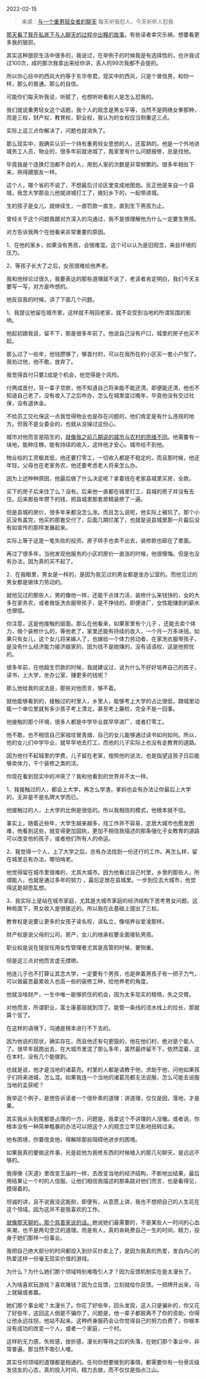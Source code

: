 2022-02-15

> 来源：[与一个重男轻女者的聊天](http://mp.weixin.qq.com/s?__biz=MzU0MjYwNDU2Mw==&mid=2247503905&idx=1&sn=98d5971fdad9bf085e104f2ad67f10cb&chksm=fb1abc5dcc6d354be19be3c066143070b0abd88b521c337ad2a7eee7622ab7f97c7366b9961d&scene=27#wechat_redirect)
> 每天听我怼人，今天听听人怼我

[那天看了我在私底下与人聊天的过程中出糗的故事](http://mp.weixin.qq.com/s?__biz=MzU0MjYwNDU2Mw==&mid=2247503894&idx=1&sn=b14de2a48471df54302f759f9f8c8094&chksm=fb1abc6acc6d357ca328255e93c9e45881ad248d4407befb2b5f805f870195bce15f47635540&scene=21#wechat_redirect)，有些读者幸灾乐祸，想要看更多我的狼狈。  

  

其实这种狼狈生活中很多的，我说过，在举例子的时候我是有选择性的，也许我试过100次，成的那次我拿出来给你讲，丢人的99次我都不会提的。  

  

所以你心目中的西风大约等于东华帝君，现实中的西风，只是个普信男，和你一样，那么的普通，那么的自信。

  

可能你们每天听我说，听腻了，也想听听看别人是怎么怼我的。

  

我们就说重男轻女这个话题，我个人的观念是男女平等，当然不是网络女拳那种，而是三权，财产权，教育权，职业权，我认为的女权应当侧重这三点。  

  

实际上这三点你解决了，问题也就消失了。

  

那么现实中，我确实认识一个持有重男轻女思想的人，还蛮熟的。他是一个外地进城务工人员，物业的，很多年前就进城了，我家里有什么问题报修，总是找他。  

  

毕竟我是个连换灯泡都不会的人，用到人家的次数是非常频繁的。很多年相处下来，熟得跟朋友一样。

  

这个人，哪个省的不说了，不想最后讨论区里变成地图炮。反正他是来自一个县城，我念大学那会儿他就进城打工了，媳妇乡下的，一起带进城。

  

生的孩子是女儿，就继续生，一直罚款一直生，直到生下男孩为止。

  

曾经关于这个问题我跟对方深入的沟通过，我不是很理解他为什么一定要生男孩。  

  

对方告诉我两个在他看来非常重要的原因。  

  

1、在他的家乡，如果没有男孩，会很难混。这个可以认为是旧观念，来自环境的压力。

  

2、等孩子长大了之后，女孩很难给他养老。

  

我和他辩论过很久，我要表达的那些道理就不说了，老读者肯定明白，我们今天主要写一写，对方是咋想的。  

  

他反驳我的时候，讲了下面几个问题。

  

1、我提议他留在城市里，这样就不用回老家，就不会受到当地的所谓氛围的影响。

  

他起初跟我说，留不下，那是很多年前了。他说自己没有户口，城里的房子也买不起。

  

那么过了一些年，他钱攒够了，够首付的，可以在我所在的小区买一套小户型了。我劝过他，他不敢，放弃了。  

  

我觉得首付只要2成是个机会，他觉得是个风险。

  

付两成首付，背一辈子贷款，他不知道自己将来能不能还清，即便能还清，他也不知道自己老了，没有收入了之后咋办，怎么在城里度过晚年，毕竟他没有交过社保，没有退休金。

  

不给员工交社保这一点我觉得物业也是存在问题的，他们肯定是有什么违规的地方。但我不是业委会的，也就从没操过这份心。

  

城市对他而言是陌生的，[就像我之前几期说的城市与农村的思维不同](http://mp.weixin.qq.com/s?__biz=MzU0MjYwNDU2Mw==&mid=2247503856&idx=1&sn=910c47a9e959c35d5a4fc81a4ee078b2&chksm=fb1aa38ccc6d2a9a132a91154511bbb233d360214a8b778196280caf78543491cdabd66a8766&scene=21#wechat_redirect)。他需要有一块地，能种庄稼，能有持续的收入，这样他才安心。城市给不到他。

  

物业给的工资极其低，他还要打零工，一切收入都是不稳定的，而且那时候，他还年轻，父母也在老家务农，他还要考虑老人将来怎么办。

  

因为上述种种原因，他最后做了什么决定呢？拿着钱在老家县城里买房，全款。  

  

买下的房子后来住了么？没有。后来他一直都在城里打工，县城的房子并没有去住。后来那些年攒下的钱，把县城里那套房精装修了一遍。  

  

但是县城的房价，很多年来都没怎么涨。而且怎么说呢，他实际上被坑了。那个小区没有盖完，他买的那套交付了，后面几期烂尾了，也就是说县城里那一片最后没有如宣传的那样发展起来。  

  

实际上等于这是一笔失败的投资。房子转手也卖不出去，装修款也砸在了里面。  

  

再过了很多年，当他发现他服务的小区的房价一直涨的时候，他很懊悔。但是也没有办法，因为真的买不起了。

  

2、在我眼里，男女是一样的，是因为我见过的男女都是坐办公室的。而他见过的男女都是做体力劳动的。

  

就他见过的那些人，男的像他一样，还能干点体力活，装修什么来钱快的，女的大多在家务农，或者做饭洗衣服带孩子，是不挣钱的。即便进厂，女性能赚到的薪水也很低。  

  

你注意，这是他接触的层面。那么在他看来，如果家里有个儿子
，还能去卖个体力，做个装修什么的，等他老了，家里还能有持续的收入，一个月一万多块钱。如果只有女儿，这个女儿将来嫁人了，也嫁给一个体力劳动者，在家洗衣服带孩子，是没有什么经济能力接济娘家的，因为钱不是她赚的，没有话语权，这是他担忧的。  

  

很多年前，在他超生罚款的时候，我就建议过，说为什么不好好培养自己的孩子，读书，上大学，坐办公室，赚更多的钱呢？  

  

那么他给我的说法是，那些对他而言，够不着。  

  

就他能够看到的，接触过的村里人，乡里人，能够考上大学的占比很低，跟城里动辄一个单位里就有多少孩子考上清北，甚至考上藤校，完全不是一回事。

  

他接触的那个环境，很多人都是中学毕业就早早进厂，或者打零工。  

  

他不敢，也不相信自己家祖坟冒青烟，自己的女儿能够通过读书如何如何。所以，他的女儿们中学毕业，就早早地去打工，而他的儿子实际上也没有走教育的道路。

  

因为他付不起城里的学费，儿子留在老家，按照他的说法，也是指望这孩子日后能够卖体力，干个装修之类的活。

  

你现在看到现实中的冲突了？我和他看到的世界并不太一样。  

  

1、我接触过的人，都会上大学，再怎么学渣，爹妈也会有办法让你最后上大学的，无非是不是名牌大学而已。  

  

他接触过的人，上大学的比例是很低的。所以我相信的模式，他根本就不信。  

  

事实上，随着近些年，大学生越来越多，找工作并不容易，定居大城市也愈发困难，他看到这些，就变得更加固执，更加不相信我描述的那条强化子女教育的道路可以改变他的孩子，或者他们所有人的命运。

  

2、我觉得一个人，上了大学之后，总有办法找到一份还行的工作。再怎么样，留在城里总有办法，哪怕啃老。  

  

他觉得留在城市里很难的，尤其大城市。因为他看过自己村里，乡里的那些人，所谓能人，也就是通过多年的努力
，最后定居在县城里。一步到位去大城市，他觉得这是胡思乱想。

  

3、我实际上是站在城市家庭，尤其是大城市家庭的经济结构下思考男女问题。这种局面下，男女收入是很接近的。所以我在此基础上提出了三权。  

  

教育权是说要让更多的女孩子读名校，读私立，像培养谷爱凌那样。

财产权是说父母的公司，房产，女儿的继承权要全面接轨男孩。  

职业权是说在提拔任用女性管理者尤其是高管的时候，要侧重。  

  

但是这三点对他而言虚无缥缈。  

  

他连儿子也不打算让其念大学，一定要有个男孩，也是奔着男孩子有一把子力气，可以做最苦最累收入也高一些的装修工种，给他养老的角度。  

  

他就没啥财产，一生中唯一能够抓住的机会，因为太多现实的桎梏，失之交臂。

  

对他而言，所谓职业，富士康基层就到顶了。能管一条线的流水线上的拉长，那就算个官了。

  

在这样的语境下，沟通是根本进行不下去的。

  

因为他说的现状，确实存在。而且他还有句更狠的，他在他们村，绝对是个能人了。很早年就跑出去，在大城市里混了那么多年，虽然最终留不下，依然混着，这在本村，没有几个能做到。

  

也就是说，他才是当地的诸葛亮。村里的人都是请教于他，求助于他，问他如果孩子们将来进城，怎么混。如果我连一个当地的诸葛亮都无法说服，怎么可能去说服当地的孟获呢？

  

我举这个例子，是想告诉读者一个很朴素的道理：讲道理，仅仅是因，落地，才是果。

  

其实我从头到尾都是占理的一方，问题是，我拿这个不讲理的人没辙。或者说，你根本没有一种简单粗暴的办法可以把这个人的观念立竿见影地扭转过来。

  

他有困境，你要改变他，得解除那些阻碍他进步的困境。  

  

如果我真的要做这件事，光是趁他为我修东西的时候植入的那几句聊天，是远远不够的。  

  

我得像《天道》里改变王庙村一样，去改变当地的经济结构，不断地出结果，最后用结果让一个村的人信服。让他们相信我描述的那条路对他们而言，也是看得见，摸得着的。

  

坦诚的讲，且不说我没这能耐，即便有，从意愿上讲，我也不想把自己的人生花在这个领域。因为这并不是我喜欢的工作。

  

[就像那天聊的，那个慈善家说的话。](http://mp.weixin.qq.com/s?__biz=MzU0MjYwNDU2Mw==&mid=2247503894&idx=1&sn=b14de2a48471df54302f759f9f8c8094&chksm=fb1abc6acc6d357ca328255e93c9e45881ad248d4407befb2b5f805f870195bce15f47635540&scene=21#wechat_redirect)她说她们最需要的，不是某些人一时间的心血来潮，也不是两句空泛的道理。而是有人，真的肯耗费自己一生的时间，精力，投身于她们那样一份事业。

  

我把自己绝大部分的时间都投入到炒买炒卖上了，是因为我真的热爱，发自内心的热爱这样一份毫无现实价值的游戏。

  

为什么？为什么她们那个领域特别难吸引人才？因为反馈机制实在是太漫长了。

  

人为啥喜欢玩游戏？喜欢赌钱？因为立反馈，立刻就给你反馈。一把牌开出来，马上就输或者赢。  

  

她们那个事业呢？太漫长了。你花了好些年，回头发现，这人只是骗补的，你又花了好些年，这回这人倒是不骗你了，问题是，他一辈子都脱离不了你的资助，你得让他永远拄拐，他站不起来。这种终身服药会让你觉得自己的努力白费了，你根本没有成功的改变一个人，或者一个家庭，一个村。

  

这样的无力感，失败感，挫折感，漫长的等待之后的失落，在她们那个事业中，非常普遍。那当然不吸引人喽。  

  

其实任何领域的道理都是相通的。任何你想要做到的事情，都需要你有一份骨灰级发烧友的心态，真的投入时间，精力去做，而不仅仅是指点江山。

